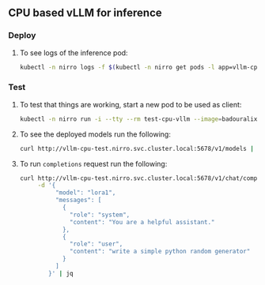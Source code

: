 ## CPU based vLLM for inference 

### Deploy

1.  To see logs of the inference pod:
    ```bash
    kubectl -n nirro logs -f $(kubectl -n nirro get pods -l app=vllm-cpu-test -o jsonpath='{.items[*].metadata.name}')
    ```

### Test

1.  To test that things are working, start a new pod to be used as client:
    ```bash
    kubectl -n nirro run -i --tty --rm test-cpu-vllm --image=badouralix/curl-jq --restart=Never -- /bin/sh
    ```

1.  To see the deployed models run the following:
    ```bash
    curl http://vllm-cpu-test.nirro.svc.cluster.local:5678/v1/models | jq
    ```

1.  To run `completions` request run the following:
    ```bash
    curl http://vllm-cpu-test.nirro.svc.cluster.local:5678/v1/chat/completions -H "Content-Type: application/json" \
         -d '{
              "model": "lora1",
              "messages": [
                {
                  "role": "system",
                  "content": "You are a helpful assistant."
                },
                {
                  "role": "user",
                  "content": "write a simple python random generator"
                }
              ]
            }' | jq
    ```